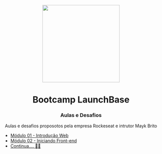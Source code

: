 <p align="center">
  <img src="https://camo.githubusercontent.com/268b1344409fac98c4eeda520482b6910c4ddcba/68747470733a2f2f73746f726167652e676f6f676c65617069732e636f6d2f676f6c64656e2d77696e642f626f6f7463616d702d6c61756e6368626173652f6c6f676f2e706e67" width=250px>
</p>
<h1 align="center"> Bootcamp LaunchBase </h1>
<h3 align="center"> Aulas e Desafios </h3>
<p align="center"> Aulas e desafios proposotos pela empresa Rockeseat e intrutor Mayk Brito </p>

<ul>
  <li><a href="https://github.com/lseguessi/Launch_Base/tree/master/modulo01"> Módulo 01 - Introdução Web </a></li>
  <li><a href="https://github.com/lseguessi/Launch_Base/tree/master/modulo02"> Módulo 02 - Iniciando Front-end </li>
  <li> Continua.... 🚀🚀</li>
</ul>

